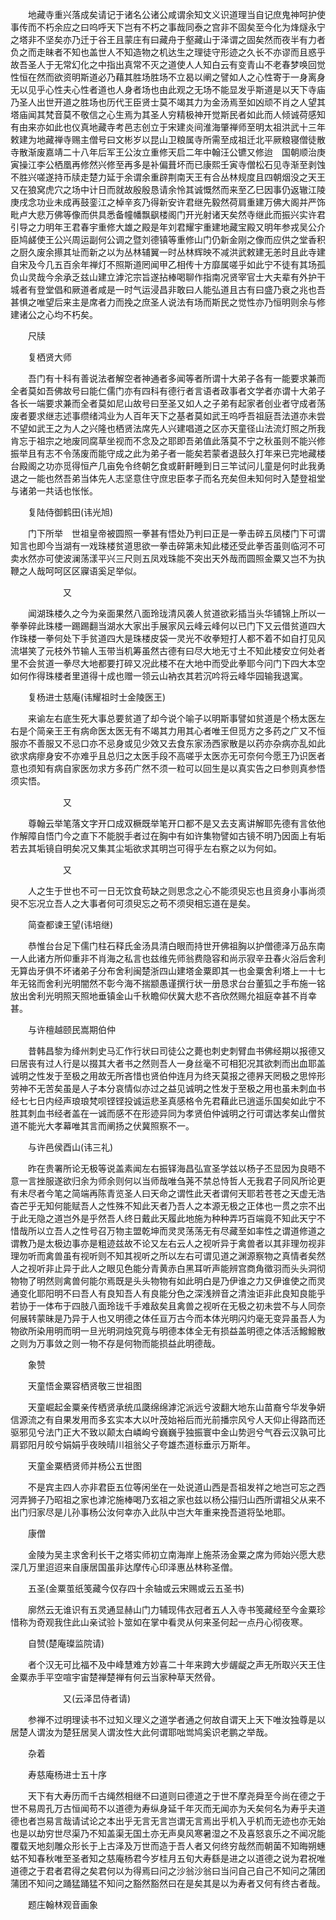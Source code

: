 <!-- { "loadSidebar": true } -->
　　地藏寺重兴落成矣请记于诸名公诸公咸谓余知文义识道理当自记庶鬼神呵护使事传而不朽余应之曰呜呼天下岂有不朽之事哉同泰之宫非不固矣至今化为烽燧永宁之塔非不坚矣亦乃迁于谷王且蒙庄有曰藏舟于壑藏山于泽谓之固矣然而夜半有力者负之而走昧者不知也盖世人不知造物之机达生之理徒守形迹之久长不亦谬而且惑乎故吾圣人于无常幻化之中指出真常不灭之道使人人知白云有变青山不老春梦唤回觉性恒在然而欲资明斯道必乃藉其胜场胜场不立曷以阐之譬如人之心性寄于一身离身无以见乎心性夫心性者道也人身者场也由此观之无场不能显发乎斯道是以天下寺庙乃圣人出世开道之胜场也历代王臣贤士莫不竭其力为金汤焉至如凶顽不肖之人望其塔庙闻其梵音莫不敬信之心生焉为其圣人穷精极神开觉斯民者如此而人倾诚荷感知有由来亦如此也仪真地藏寺考邑志创立于宋建炎间淮海肇禅师至明太祖洪武十三年敕建为地藏禅寺赐主僧号曰文彬岁以昆山卫粮属寺所需至成祖迁北平厥粮寝僧徒散寺散渐废嘉靖二十八年后军王公汝立重修天启二年中翰汪公镳又修迨　国朝顺治庚寅操江李公栖凰再修然兴修至再多是补偏葺坏而已康熙壬寅寺僧松石见寺渐至剥蚀不胜兴嗟遂持币牍走楚力延于余谓余重辟荆南天王有合丛林规度且四朝烟没之天王又在狼窝虎穴之场中计日而就故殷殷恳请余怜其诚慨然而来至乙巳因事仍返辙江陵庚戌念功业未成再鼓銮江之棹辛亥乃得新安许君继先毅然荷肩重建万佛大阁并严饰毗卢大悲万佛等像而供具悉备幢幡飘飖楼阁门开光射诸天矣然寺继此而振兴实许君引导之力明年王君春宇重修大雄之殿是年刘君耀宇重建地藏宝殿又明年参戎吴公介臣鸠鹾使王公兴周运副何公调之暨刘德镇等重修山门仍新金刚之像而应供之堂香积之厨久废余攃其址而新之以为丛林辅翼一时丛林辉映不减洪武敕建无恙时且此寺建自宋及今几五百余年禅灯不照斯道罔闻甲乙相传十方靡属嗟乎如此宁不徒有其场孤负山灵哉今余承乏兹山建立滹沱宗旨遂拈棒喝聊作指南况贤宰官士大夫辈有外护干城者有登堂倡和厥道者咸是一时气运浸昌非敢曰人能弘道且古有曰盛乃衰之兆也吾甚惧之唯望后来主是席者力而挽之庶圣人说法有场而斯民之觉性亦乃恒明则余与修建诸公之心均不朽矣。

　　尺牍

　　复栖贤大师

　　吾门有十科有善说法者解空者神通者多闻等者所谓十大弟子各有一能要求兼而全者莫如吾佛故号曰能仁儒门亦有四科有德行者言语者政事者文学者亦谓十大弟子各长一端要求兼而全者莫如尼山故号曰至圣又如人之子弟有起家者创业者守成者荡废者要求继志述事缵绪鸿业为人百年天下之基者莫如武王呜呼吾祖庭吾法道亦未尝不望如武王之为人之兴隆也栖贤法席先人兴建唱道之区亦天童径山法流灯照之所我肯忘于祖宗之地废同腐草坐视而不念及之耶即吾弟值此落莫不宁之秋虽则不能兴修振举且有志不令荡废而能守成之此为弟子者一能矣若蒙者退鼓久打年来已完地藏楼台殿阁之功亦觅得恒产几亩免令终朝乞食或鼾鼾睡到日三竿试问儿童是何时此我勇退之一能也然吾弟当体先人志坚意住守庶忠臣孝子而名充矣但未知何时入楚登祖堂与诸弟一共话也怅怅。

　　复陆侍御鹤田(讳光旭)

　　门下所举　世祖皇帝被圆照一拳甚有悟处乃判曰正是一拳击碎五凤楼门下可谓知言也即今当湖有一戏珠楼贫道思欲一拳击碎第未知此楼还受此拳否虽则临河不可卖水然亦可使波澜荡漾平兴三尺则五凤戏珠能不突出天外哉而圆照金粟又岂不为执鞭之人哉呵呵区区寱语奚足举似。

　　　　　　又

　　闻湖珠楼久之今为亲面果然八面玲珑清风袭人贫道欲彩插当头华铺锦上所以一拳拳碎此珠楼一踢踢翻当湖水大家出手展家风云峰云峰何以已门下又云借贫道四大作珠楼一拳何处下手贫道四大是珠楼皮袋一灵光不收拳短打人都不着不如自打见风流堪笑了元枝外节输人玉带当机筹虽然古德有曰尽大地无寸土不知此楼安立何处者里不会贫道一拳尽大地都要打碎又况此楼不在大地中而受此拳耶今问门下四大本空如何作得珠楼者里道得十成也赠一领云山衲衣其若沉吟将云峰华园输我退寓。

　　复杨进士慈庵(讳耀祖时士金陵医王)

　　来谕左右底生死大事总要贫道了却今说个喻子以明斯事譬如贫道是个杨太医左右是个简亲王王有病命医太医无有不竭其力用其心者唯王但觅方之多药之广又不恒服亦不善服又不忌口亦不忌身或见少效又去食东家汤西家散是以药亦杂病亦乱如此欲求病瘳身安不亦难乎且总归之太医手段不高嗟乎太医亦无可奈何今愿王乃识医者意也须知有病自家医勿求方多药广然不须一粒可以回生是以真实告之曰参则真参悟须实悟。

　　　　　　又

　　尊翰云举笔落文字开口成双橛既举笔开口都不是又去支离讲解耶先德有言依他作解障自悟门今之直下不能脱手者过在胸中有如许集物譬如古镜不明乃因面上有垢若去其垢镜自明矣况又集其尘垢欲求其明岂可得乎左右察之以为何如。

　　　　　　又

　　人之生于世也不可一日无饮食苟缺之则思念之心不能须臾忘也且资身小事尚须臾不忘况立吾人之大事者何可须臾忘之苟不须臾相忘道在是矣。

　　简查都谏王望(讳培继)

　　恭惟台台足下儒门柱石释氏金汤具清白眼而持世开佛祖胸以护僧德泽万品东南一人此诸方所仰重非不肖海之私言也兹维先师翁费隐容和尚示寂辛丑春火浴后舍利无算齿牙俱不坏诸弟子分布舍利闽楚浙四山建塔金粟即其一也金粟舍利塔上一十七年无铭而舍利光明闇然不彰今海不揣颛愚谨撰行状一册恳求台台董狐之手布施一铭放出舍利光明照天照地垂镇金山千秋瞻仰伏冀大悲不吝欣然赐允祖庭幸甚不肖幸甚。

　　与许檀越颐民嵩期伯仲

　　昔韩昌黎为绛州刺史马汇作行状曰司徒公之薨也刺史刺臂血书佛经期以报德又曰居丧有过人行是以掇其大者书之然则吾人一身丝毫不可相犯况其欲刺而出血耶盖诚明之性发于至极之用故无所吝惜也贤伯仲连月为终天莫报之德昦天罔极之思悴形劳神不无苦矣虽是人子本分哀情似亦过之益见诚明之性发于至极之用也虽未刺血书经七七日内经声琅琅梵呗铿铿投诚运悲圣真感格令先君藉此已逍遥乐国矣如此宁不胜其刺血书经者盖在一诚而感不在形迹异同为孝贤伯仲诚明之行可谓达孝矣山僧贫道不能光大孝幕唯其言而阐扬之伏冀照察不一。

　　与许邑侯酉山(讳三礼)

　　昨在贵署所论无极等说盖素闻左右振铎海昌弘宣圣学兹以杨子丕显因为良晤不意一言挫服遂欲归余为师余则何以当师哉唯刍荛不禁总恃哲人无我君子同风所论更有未尽者今笔之简端再陈青览圣人曰天命之谓性此天者谓何天耶若苍苍之天虚无浩杳芒乎无知何能赋吾人之性殊不知此天者乃吾人之本源无极之正体也一贯之宗不出于此无隐之道岂外是乎然吾人终日戴此天履此地施为种种弄巧百端竟不知此天宁不惜哉所以立吾人之性号召万物主盟乾坤而灵灵荡荡无有尽藏至如率性之谓道修道之谓教乃是太极边事亦是粗迹兹故不论又左右云人之视听异于禽兽者以其非理勿视非理勿听而禽兽虽有视听则不知其视听之所以左右可谓见道之渊源察物之真情者矣然人之视听非止异于此人之眼见色能分青黄赤白黑耳听声能辨宫商角徵羽而头头洞彻物物了明然则禽兽何能尔焉既是头头物物有如此明白是乃伊谁之力又伊谁使之而灵通变化耶阳明不曰吾人有良知吾人有良能分色之深浅辨音之清浊讵非此良知良能乎若协于一体布于四肢八面玲珑千手难敌矣且禽兽之视听在无极之初未尝不与人同奈何展转蒙昧是乃异于人也又明德之体任亘万古今而本体光明闪灼毫无变异虽吾人为物欲所染用明而明一旦光明洞烛究竟与明德本体全无有损益盖明德之体活活鱍鱍散之则为万事敛之则一物不存是何物而能损益此明德哉。

　　象赞

　　天童悟金粟容栖贤敬三世祖图

　　天童崛起金粟亲传栖贤承统瓜瓞绵绵滹沱派远兮波翻大地东山苗裔兮华发争妍信源流之有自果发用而多玄实本大以叶茂始裕后而光前播宗风兮人天仰止得路而还驱邪见兮法门正大不致以颠太白嶙峋兮巍巍乎独振寰中金山势迥兮气吞云汉孰可比肩郢阳月皎兮娟娟乎夜映晴川祖翁父子夸雄杰道标垂示万斯年。

　　天童金粟栖贤师并杨公五世图

　　不是宾主四人亦非君臣五位等闲坐在一处说道山西是吾祖发祥之地岂可忘之西河弄狮子乃昭祖之家也滹沱施棒喝乃玄祖之家也兹以杨公描归山西所谓祖父从来不出门归家尽是儿孙事杨公汝何幸亦入此队中岂大年重来挽吾道将坠地耶。

　　康僧

　　金陵为吴主求舍利长干之塔实师初立南海岸上施茶汤金粟之席为师始兴愿大悲深几万里迢迢来自康居国虽非达摩传心印泽惠丛林称圣僧。

　　五圣(金粟茧纸笺藏今仅存四十余轴或云宋赐或云五圣书)

　　廓然云无谁识有五灵通显赫山门力辅现伟衣冠者五人入寺书笺藏经至今金粟珍惜称为奇观我住此山亲试验卜筮如在掌中看灵从何来圣何起一点丹心彻夜寒。

　　自赞(楚庵璨监院请)

　　者个汉无可比福不及中峰慧难方妙喜二十年来跨大步龌龊之声无所取兴天王住金粟赤手平空喧宇宙楚禅楚禅有何云当家种草天然骨。

　　　　　　又(云泽旵侍者请)

　　参禅不过明理读书不过知义理义之道学者通之何故自谓天上天下唯汝独尊是以居楚人谓汝为楚狂居吴人谓汝性大此何谓耶咄鸴鸠奚识老鹏之举哉。

　　杂着

　　寿慈庵杨进士五十序

　　天下有大寿历而千古绳然相继不曰道则曰德道之于世不摩尧舜至今尚在德之于世不易周孔万古恒闻苟不以道德为寿纵身延千年灭而无闻亦为夭矣何名为寿乎夫道德也者岂易言哉请试论之本出乎无言无言岂谓无言焉出乎机入乎机而无迹也亦无始也是以劫穷世尽渠乃不知盖渠无国土亦无声臭风寒暑湿之不及喜怒哀乐之不闻况能覆载天地刻雕众形长于上古泽及万世而造于吾人者又何终穷哉然而朝菌不知晦朔蟪蛄不知春秋唯至圣者知之慈庵杨君今岁桂月五旬大寿繇是进之以道德之说为君祝唯道德之于君者君得之矣君何以为得焉曰问之沙翁沙翁曰当问自己自己不知问之蒲团蒲团不知问之踊猛踊猛不知问之豁然豁然曰在是矣其是以为寿者又何有终古者哉。

　　题庄翰林观音画象

